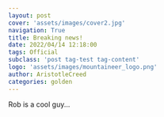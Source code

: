 ```yaml
---
layout: post
cover: 'assets/images/cover2.jpg'
navigation: True
title: Breaking news!
date: 2022/04/14 12:18:00
tags: Official
subclass: 'post tag-test tag-content'
logo: 'assets/images/mountaineer_logo.png'
author: AristotleCreed
categories: golden
---
```



Rob is a cool guy...
